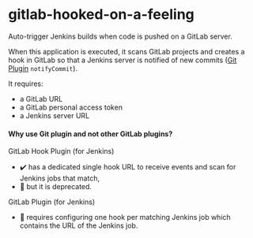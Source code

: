 gitlab-hooked-on-a-feeling
====

Auto-trigger Jenkins builds when code is pushed on a GitLab server.

When this application is executed, it scans GitLab projects and creates a hook in GitLab so that a Jenkins server is notified of new commits ([Git Plugin](https://wiki.jenkins.io/display/JENKINS/Git+Plugin#GitPlugin-Pushnotificationfromrepository) `notifyCommit`).

It requires:
- a GitLab URL
- a GitLab personal access token
- a Jenkins server URL

#### Why use Git plugin and not other GitLab plugins?

GitLab Hook Plugin (for Jenkins)
- ✔️ has a dedicated single hook URL to receive events and scan for Jenkins jobs that match,
- 🛑 but it is deprecated.
  
GitLab Plugin (for Jenkins)
- 🛑 requires configuring one hook per matching Jenkins job which contains the URL of the Jenkins job.
